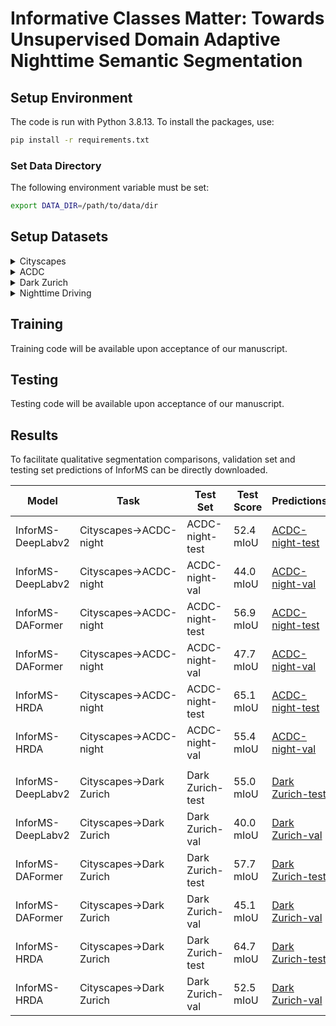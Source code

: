 # Informative Classes Matter: Towards Unsupervised Domain Adaptive Nighttime Semantic Segmentation

## Setup Environment
The code is run with Python 3.8.13. To install the packages, use:
```bash
pip install -r requirements.txt
```
### Set Data Directory

The following environment variable must be set:
```bash
export DATA_DIR=/path/to/data/dir
```

## Setup Datasets
<details>
  <summary>Cityscapes</summary>
  
  Please, download leftImg8bit_trainvaltest.zip and gt_trainvaltest.zip from [here](https://www.cityscapes-dataset.com/downloads/) and extract them to `$DATA_DIR/Cityscapes`.

  ```
  $DATA_DIR
  ├── Cityscapes
  │   ├── leftImg8bit
  │   │   ├── train
  │   │   ├── val
  │   ├── gtFine
  │   │   ├── train
  │   │   ├── val
  ├── ...
  ```
</details>

<details>
  <summary>ACDC</summary>
  
  Please, download rgb_anon_trainvaltest.zip and gt_trainval.zip from [here](https://acdc.vision.ee.ethz.ch/download) and extract them to `$DATA_DIR/ACDC`.

  ```
  $DATA_DIR
  ├── ACDC
  │   ├── rgb_anon_trainvaltest
  │   │   ├── rgb_anon
  │   │   │   ├── fog
  │   │   │   ├── night
  │   │   │   ├── rain
  │   │   │   ├── snow
  │   ├── gt_trainval
  │   │   ├── gt
  │   │   │   ├── fog
  │   │   │   ├── night
  │   │   │   ├── rain
  │   │   │   ├── snow
  ├── ...
  ```
</details>

<details>
  <summary>Dark Zurich</summary>
  
  Please, download the Dark_Zurich_train_anon.zip, Dark_Zurich_val_anon.zip, and Dark_Zurich_test_anon_withoutGt.zip from [here](https://www.trace.ethz.ch/publications/2019/GCMA_UIoU/) and extract them to `$DATA_DIR/DarkZurich`.

  ```
  $DATA_DIR
  ├── DarkZurich
  │   ├── rgb_anon
  │   │   ├── train
  │   │   ├── val
  │   │   ├── val_ref
  │   │   ├── test
  │   │   ├── test_ref
  │   ├── gt
  │   │   ├── val
  ├── ...
  ```
</details>

<details>
  <summary>Nighttime Driving</summary>
  
  Please, download the NighttimeDrivingTest.zip from [here](http://people.ee.ethz.ch/~daid/NightDriving/) and extract it to `$DATA_DIR/NighttimeDrivingTest`.


  ```
  $DATA_DIR
  ├── NighttimeDrivingTest
  │   ├── leftImg8bit
  │   │   ├── test
  │   ├── gtCoarse_daytime_trainvaltest
  │   │   ├── test
  ├── ...
  ```
</details>

## Training
Training code will be available upon acceptance of our manuscript.

## Testing
Testing code will be available upon acceptance of our manuscript.

## Results
To facilitate qualitative segmentation comparisons, validation set and testing set predictions of InforMS can be directly downloaded.

| Model         | Task           | Test Set       | Test Score    | Predictions  |
|---------------|----------------|-----------------|-----------------|------------|
| InforMS-DeepLabv2 | Cityscapes→ACDC-night | ACDC-night-test | 52.4 mIoU | [ACDC-night-test]() 
| InforMS-DeepLabv2 | Cityscapes→ACDC-night | ACDC-night-val | 44.0 mIoU | [ACDC-night-val]() 
| InforMS-DAFormer | Cityscapes→ACDC-night | ACDC-night-test | 56.9 mIoU |  [ACDC-night-test](https://drive.google.com/file/d/16fo7soGtaNZUgIlkhvoDYuDAbGhUMjWh/view?usp=share_link) 
| InforMS-DAFormer | Cityscapes→ACDC-night | ACDC-night-val | 47.7 mIoU |  [ACDC-night-val](https://drive.google.com/file/d/1IuxaR1iTTaNyZKroxi6Nj_QxYicCeOp-/view?usp=share_link) 
| InforMS-HRDA     | Cityscapes→ACDC-night | ACDC-night-test | 65.1 mIoU |  [ACDC-night-test](https://drive.google.com/file/d/1X04iT1bv2DxhcQnsrg8UvlUP1kVkhcX2/view?usp=share_link)
| InforMS-HRDA     | Cityscapes→ACDC-night | ACDC-night-val | 55.4 mIoU | [ACDC-night-val](https://drive.google.com/file/d/1tGo0nsQGAnfBKjMLdH-96sdTHggmRxNo/view?usp=share_link)
|||||||
| InforMS-DeepLabv2 | Cityscapes→Dark Zurich | Dark Zurich-test | 55.0 mIoU |  [Dark Zurich-test](https://drive.google.com/file/d/1Vst6d_uXXjb0Iu2wPJhYlUS94DrfhnKn/view?usp=share_link) 
| InforMS-DeepLabv2 | Cityscapes→Dark Zurich | Dark Zurich-val | 40.0 mIoU |  [Dark Zurich-val](https://drive.google.com/file/d/1sMBRgnPnwMFn8b2JZjw0buHCxPA6nD39/view?usp=share_link) 
| InforMS-DAFormer | Cityscapes→Dark Zurich | Dark Zurich-test | 57.7 mIoU |  [Dark Zurich-test](https://drive.google.com/file/d/126B69O1DjTwIIbbJBeZTjsLaJfdcyz6x/view?usp=share_link) 
| InforMS-DAFormer | Cityscapes→Dark Zurich | Dark Zurich-val | 45.1 mIoU |  [Dark Zurich-val]() 
| InforMS-HRDA     | Cityscapes→Dark Zurich | Dark Zurich-test | 64.7 mIoU |   [Dark Zurich-test]()
| InforMS-HRDA     | Cityscapes→Dark Zurich | Dark Zurich-val | 52.5 mIoU |  [Dark Zurich-val](https://drive.google.com/file/d/16s-j6xHeAPaOIEDHISIElYayCHRvpDDh/view?usp=sharing)
